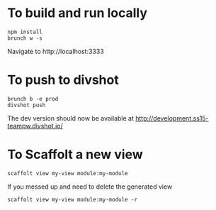 # To build and run locally
```
npm install
brunch w -s
```

Navigate to http://localhost:3333

# To push to divshot
```
brunch b -e prod
divshot push
```
The dev version should now be available at http://development.ss15-teampw.divshot.io/

# To Scaffolt a new view
```
scaffolt view my-view module:my-module
```

If you messed up and need to delete the generated view
```
scaffolt view my-view module:my-module -r
```